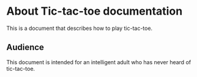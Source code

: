 # About Tic-tac-toe documentation

This is a document that describes how to play tic-tac-toe.

## Audience

This document is intended for an intelligent adult who has never heard of tic-tac-toe.